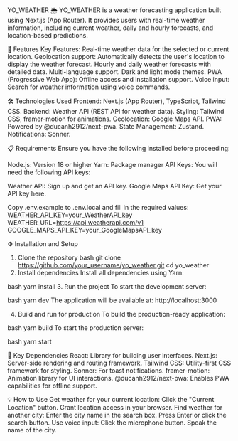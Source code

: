 YO_WEATHER 🌦️
YO_WEATHER is a weather forecasting application built using Next.js (App Router). It provides users with real-time weather information, including current weather, daily and hourly forecasts, and location-based predictions.

🚀 Features
Key Features:
Real-time weather data for the selected or current location.
Geolocation support: Automatically detects the user's location to display the weather forecast.
Hourly and daily weather forecasts with detailed data.
Multi-language support.
Dark and light mode themes.
PWA (Progressive Web App): Offline access and installation support.
Voice input: Search for weather information using voice commands.

🛠 Technologies Used
Frontend: Next.js (App Router), TypeScript, Tailwind CSS.
Backend: Weather API (REST API for weather data).
Styling: Tailwind CSS, framer-motion for animations.
Geolocation: Google Maps API.
PWA: Powered by @ducanh2912/next-pwa.
State Management: Zustand.
Notifications: Sonner.

📋 Requirements
Ensure you have the following installed before proceeding:

Node.js: Version 18 or higher
Yarn: Package manager
API Keys:
You will need the following API keys:

Weather API: Sign up and get an API key.
Google Maps API Key: Get your API key here.

Copy .env.example to .env.local and fill in the required values:
WEATHER_API_KEY=your_WeatherAPI_key
WEATHER_URL=https://api.weatherapi.com/v1
GOOGLE_MAPS_API_KEY=your_GoogleMapsAPI_key

⚙️ Installation and Setup

1. Clone the repository
   bash
   git clone https://github.com/your_username/yo_weather.git
   cd yo_weather
2. Install dependencies
   Install all dependencies using Yarn:

bash
yarn install 3. Run the project
To start the development server:

bash
yarn dev
The application will be available at: http://localhost:3000

4. Build and run for production
   To build the production-ready application:

bash
yarn build
To start the production server:

bash
yarn start

📖 Key Dependencies
React: Library for building user interfaces.
Next.js: Server-side rendering and routing framework.
Tailwind CSS: Utility-first CSS framework for styling.
Sonner: For toast notifications.
framer-motion: Animation library for UI interactions.
@ducanh2912/next-pwa: Enables PWA capabilities for offline support.

💡 How to Use
Get weather for your current location:
Click the "Current Location" button.
Grant location access in your browser.
Find weather for another city:
Enter the city name in the search box.
Press Enter or click the search button.
Use voice input:
Click the microphone button.
Speak the name of the city.
